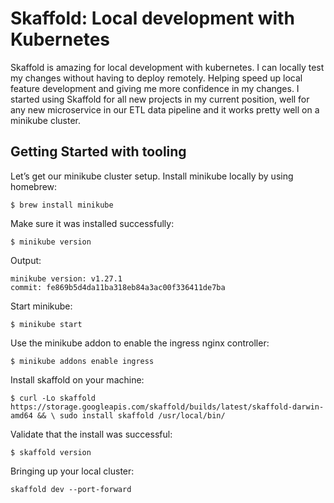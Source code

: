 # Skaffold: Local development with Kubernetes

Skaffold is amazing for local development with kubernetes. I can locally test my changes without having to deploy remotely. Helping speed up local feature development and giving me more confidence in my changes.
I started using Skaffold for all new projects in my current position, well for any new microservice in our ETL data pipeline and it works pretty well on a minikube cluster.

## Getting Started with tooling
Let’s get our minikube cluster setup. Install minikube locally by using homebrew:

```$ brew install minikube```

Make sure it was installed successfully:

```$ minikube version```

Output:
```
minikube version: v1.27.1
commit: fe869b5d4da11ba318eb84a3ac00f336411de7ba
```
Start minikube:
```
$ minikube start
```
Use the minikube addon to enable the ingress nginx controller:
```
$ minikube addons enable ingress
```
Install skaffold on your machine:
```
$ curl -Lo skaffold https://storage.googleapis.com/skaffold/builds/latest/skaffold-darwin-amd64 && \ sudo install skaffold /usr/local/bin/
```
Validate that the install was successful:
```
$ skaffold version
```
Bringing up your local cluster:
```
skaffold dev --port-forward
```
